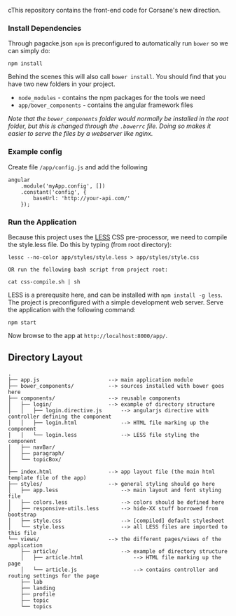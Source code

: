 cThis repository contains the front-end code for Corsane's new direction. 

### Install Dependencies

Through pagacke.json `npm` is preconfigured to automatically run `bower` so we can simply do:

```
npm install
```

Behind the scenes this will also call `bower install`.  You should find that you have two new
folders in your project.

* `node_modules` - contains the npm packages for the tools we need
* `app/bower_components` - contains the angular framework files

*Note that the `bower_components` folder would normally be installed in the root folder, but this is changed through the `.bowerrc` file. Doing so makes it easier to serve the files by a webserver like nginx.*

### Example config

Create file ```/app/config.js``` and add the following

```
angular
    .module('myApp.config', [])
    .constant('config', {
        baseUrl: 'http://your-api.com/'
    });
```

### Run the Application

Because this project uses the [LESS](http://lesscss.org/) CSS pre-processor, we need to compile the style.less file. Do this by typing (from root directory):

```
lessc --no-color app/styles/style.less > app/styles/style.css

OR run the following bash script from project root:

cat css-compile.sh | sh
```

LESS is a prerequsite here, and can be installed with `npm install -g less`. The project is preconfigured with a simple development web server. Serve the application with the following command:

```
npm start
```

Now browse to the app at `http://localhost:8000/app/`.


## Directory Layout

```
.
├── app.js 						--> main application module
├── bower_components/ 			--> sources installed with bower goes here
├── components/ 				--> reusable components
│   ├── login/					--> example of directory structure
│   │   ├── login.directive.js  	--> angularjs directive with controller defining the component
│   │   ├── login.html 		 		--> HTML file marking up the component
│   │   └── login.less 				--> LESS file styling the component
│   ├── navBar/
│   ├── paragraph/
│   └── topicBox/
│
├── index.html 					--> app layout file (the main html template file of the app)
├── styles/ 					--> general styling should go here
│   ├── app.less 					--> main layout and font styling file
│   ├── colors.less 				--> colors should be defined here
│   ├── responsive-utils.less 		--> hide-XX stuff borrowed from bootstrap
│   ├── style.css 					--> [compiled] default stylesheet 
│   └── style.less 					--> all LESS files are imported to this file
└── views/ 						--> the different pages/views of the application
    ├── article/ 					--> example of directory structure
    │   ├── article.html 				--> HTML file marking up the page
    │   └── article.js 					--> contains controller and routing settings for the page
    ├── lab
    ├── landing
    ├── profile
    ├── topic
    └── topics
```